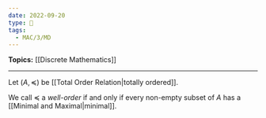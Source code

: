 ```yaml
---
date: 2022-09-20
type: 🧠
tags:
  - MAC/3/MD
---
```


**Topics:** [[Discrete Mathematics]]

---

Let $(A, \preceq)$ be [[Total Order Relation|totally ordered]].

We call $\preceq$ a _well-order_ if and only if every non-empty subset of $A$ has a [[Minimal and Maximal|minimal]].

